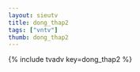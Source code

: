 ```yaml
--- 
layout: sieutv
title: dong_thap2
tags: ["vntv"]
thumb: dong_thap2
---
```

{% include tvadv key=dong_thap2 %}
